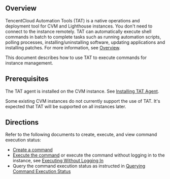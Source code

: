 ## Overview
TencentCloud Automation Tools (TAT) is a native operations and deployment tool for CVM and Lighthouse instances. You don't need to connect to the instance remotely. TAT can automatically execute shell commands in batch to complete tasks such as running automation scripts, polling processes, installing/uninstalling software, updating applications and installing patches. For more information, see [Overview](https://intl.cloud.tencent.com/document/product/1147/46034).

This document describes how to use TAT to execute commands for instance management.

## Prerequisites
The TAT agent is installed on the CVM instance. See [Installing TAT Agent](https://intl.cloud.tencent.com/document/product/1147/46042).


<dx-alert infotype="explain" title="">
Some existing CVM instances do not currently support the use of TAT. It's expected that TAT will be supported on all instances later.
</dx-alert>



## Directions
Refer to the following documents to create, execute, and view command execution status:
- [Create a command](https://intl.cloud.tencent.com/zh/document/product/1147/46040#step-2.-create-a-command)
- [Execute the command](https://intl.cloud.tencent.com/zh/document/product/1147/46040#step-3.-execute-the-command) or execute the command without logging in to the instance, see [Executing Without Logging In](https://intl.cloud.tencent.com/document/product/1147/46043)
- Query the command execution status as instructed in [Querying Command Execution Status](https://intl.cloud.tencent.com/document/product/1147/46045)
